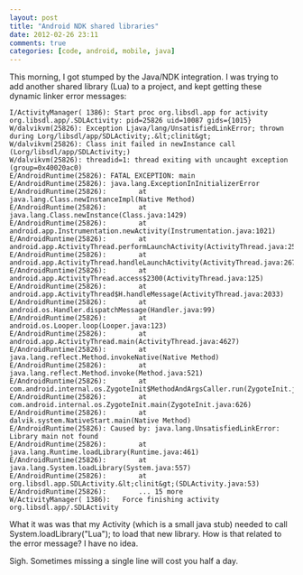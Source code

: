 ```yaml
---
layout: post
title: "Android NDK shared libraries"
date: 2012-02-26 23:11
comments: true
categories: [code, android, mobile, java]
---
```

This morning, I got stumped by the Java/NDK integration. I was trying to add
another shared library (Lua) to a project, and kept getting these dynamic linker
error messages:

    I/ActivityManager( 1386): Start proc org.libsdl.app for activity org.libsdl.app/.SDLActivity: pid=25826 uid=10087 gids={1015}
    W/dalvikvm(25826): Exception Ljava/lang/UnsatisfiedLinkError; thrown during Lorg/libsdl/app/SDLActivity;.&lt;clinit&gt;
    W/dalvikvm(25826): Class init failed in newInstance call (Lorg/libsdl/app/SDLActivity;)
    W/dalvikvm(25826): threadid=1: thread exiting with uncaught exception (group=0x40020ac0)
    E/AndroidRuntime(25826): FATAL EXCEPTION: main
    E/AndroidRuntime(25826): java.lang.ExceptionInInitializerError
    E/AndroidRuntime(25826):        at java.lang.Class.newInstanceImpl(Native Method)
    E/AndroidRuntime(25826):        at java.lang.Class.newInstance(Class.java:1429)
    E/AndroidRuntime(25826):        at android.app.Instrumentation.newActivity(Instrumentation.java:1021)
    E/AndroidRuntime(25826):        at android.app.ActivityThread.performLaunchActivity(ActivityThread.java:2577)
    E/AndroidRuntime(25826):        at android.app.ActivityThread.handleLaunchActivity(ActivityThread.java:2679)
    E/AndroidRuntime(25826):        at android.app.ActivityThread.access$2300(ActivityThread.java:125)
    E/AndroidRuntime(25826):        at android.app.ActivityThread$H.handleMessage(ActivityThread.java:2033)
    E/AndroidRuntime(25826):        at android.os.Handler.dispatchMessage(Handler.java:99)
    E/AndroidRuntime(25826):        at android.os.Looper.loop(Looper.java:123)
    E/AndroidRuntime(25826):        at android.app.ActivityThread.main(ActivityThread.java:4627)
    E/AndroidRuntime(25826):        at java.lang.reflect.Method.invokeNative(Native Method)
    E/AndroidRuntime(25826):        at java.lang.reflect.Method.invoke(Method.java:521)
    E/AndroidRuntime(25826):        at com.android.internal.os.ZygoteInit$MethodAndArgsCaller.run(ZygoteInit.java:868)
    E/AndroidRuntime(25826):        at com.android.internal.os.ZygoteInit.main(ZygoteInit.java:626)
    E/AndroidRuntime(25826):        at dalvik.system.NativeStart.main(Native Method)
    E/AndroidRuntime(25826): Caused by: java.lang.UnsatisfiedLinkError: Library main not found
    E/AndroidRuntime(25826):        at java.lang.Runtime.loadLibrary(Runtime.java:461)
    E/AndroidRuntime(25826):        at java.lang.System.loadLibrary(System.java:557)
    E/AndroidRuntime(25826):        at org.libsdl.app.SDLActivity.&lt;clinit&gt;(SDLActivity.java:53)
    E/AndroidRuntime(25826):        ... 15 more
    W/ActivityManager( 1386):   Force finishing activity org.libsdl.app/.SDLActivity

What it was was that my Activity (which is a small java stub) needed to call
System.loadLibrary("Lua"); to load that new library. How is that related to the
error message? I have no idea.

Sigh. Sometimes missing a single line will cost you half a day.
